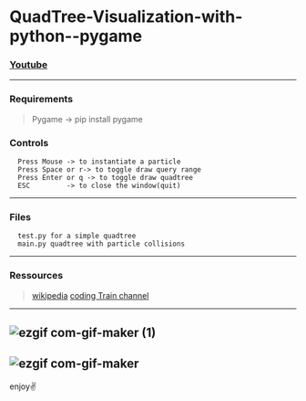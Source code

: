 # QuadTree-Visualization-with-python--pygame

### [Youtube](https://www.youtube.com/c/Auctux)

--- 
### Requirements
>Pygame -> pip install pygame

### Controls
      Press Mouse -> to instantiate a particle
      Press Space or r-> to toggle draw query range
      Press Enter or q -> to toggle draw quadtree
      ESC         -> to close the window(quit) 
---
### Files
      test.py for a simple quadtree
      main.py quadtree with particle collisions
---
### Ressources
>[wikipedia](https://en.wikipedia.org/wiki/Quadtree)
>[coding Train channel](https://www.youtube.com/channel/UCvjgXvBlbQiydffZU7m1_aw)
---
![ezgif com-gif-maker (1)](https://user-images.githubusercontent.com/48150537/128624779-87958fdc-9758-4fc1-9d10-73587c5e603b.gif)
---
![ezgif com-gif-maker](https://user-images.githubusercontent.com/48150537/128624294-0841615c-e72e-476c-b810-e012da5f4512.gif)
---

enjoy✌️
